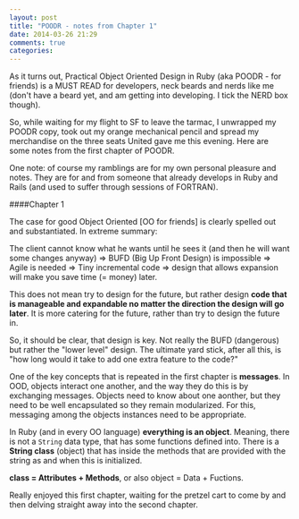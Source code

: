 ```yaml
---
layout: post
title: "POODR - notes from Chapter 1"
date: 2014-03-26 21:29
comments: true
categories: 
---
```

<p>As it turns out, Practical Object Oriented Design in Ruby (aka POODR - for friends) is a MUST READ for developers, neck beards and nerds like me (don't have a beard yet, and am getting into developing. I tick the NERD box though).</p>
<p>So, while waiting for my flight to SF to leave the tarmac, I unwrapped my POODR copy, took out my orange mechanical pencil and spread my merchandise on the three seats United gave me this evening. Here are some notes from the first chapter of POODR.</p>
<p>One note: of course my ramblings are for my own personal pleasure and notes. They are for and from someone that already develops in Ruby and Rails (and used to suffer through sessions of FORTRAN).</p>

####Chapter 1

<p>The case for good Object Oriented [OO for friends] is clearly spelled out and substantiated. In extreme summary:</p>
<p>The client cannot know what he wants until he sees it (and then he will want some changes anyway) => BUFD (Big Up Front Design) is impossible => Agile is needed => Tiny incremental code => design that allows expansion will make you save time (= money) later.</p>
<p>This does not mean try to design for the future, but rather design <strong>code that is manageable and expandable no matter the direction the design will go later</strong>. It is more catering for the future, rather than try to design the future in.</p>
<p>So, it should be clear, that design is key. Not really the BUFD (dangerous) but rather the "lower level" design. The ultimate yard stick, after all this, is "how long would it take to add one extra feature to the code?"</p>
<p>One of the key concepts that is repeated in the first chapter is <strong>messages</strong>. In OOD, objects interact one another, and the way they do this is by exchanging messages. Objects need to know about one aonther, but they need to be well encapsulated so they remain modularized. For this, messaging among the objects instances need to be appropriate.</p>
<p>In Ruby (and in every OO language) <strong>everything is an object</strong>. Meaning, there is not a <code>String</code> data type, that has some functions defined into. There is a <strong>String class</strong> (object) that has inside the methods that are provided with the string as and when this is initialized.</p>
<p> <strong>class = Attributes + Methods</strong>, or also object = Data + Fuctions.</p>
<p>Really enjoyed this first chapter, waiting for the pretzel cart to come by and then delving straight away into the second chapter.</p>
